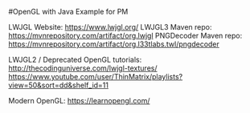 #OpenGL with Java Example for PM

LWJGL Website: https://www.lwjgl.org/
LWJGL3 Maven repo: https://mvnrepository.com/artifact/org.lwjgl
PNGDecoder Maven repo:  https://mvnrepository.com/artifact/org.l33tlabs.twl/pngdecoder

LWJGL2 / Deprecated OpenGL tutorials: 
http://thecodinguniverse.com/lwjgl-textures/
https://www.youtube.com/user/ThinMatrix/playlists?view=50&sort=dd&shelf_id=11

Modern OpenGL:
https://learnopengl.com/